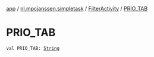 [app](../../index.md) / [nl.mpcjanssen.simpletask](../index.md) / [FilterActivity](index.md) / [PRIO_TAB](.)

# PRIO_TAB

`val PRIO_TAB: `[`String`](https://kotlinlang.org/api/latest/jvm/stdlib/kotlin/-string/index.html)